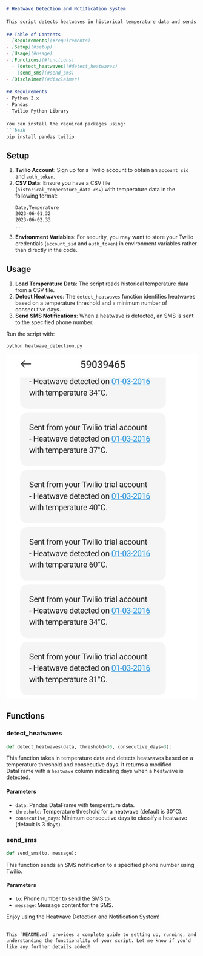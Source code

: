 
```markdown
# Heatwave Detection and Notification System

This script detects heatwaves in historical temperature data and sends notifications via SMS when a heatwave is detected. The script uses Python, Pandas, and Twilio API for SMS notifications.

## Table of Contents
- [Requirements](#requirements)
- [Setup](#setup)
- [Usage](#usage)
- [Functions](#functions)
  - [detect_heatwaves](#detect_heatwaves)
  - [send_sms](#send_sms)
- [Disclaimer](#disclaimer)

## Requirements
- Python 3.x
- Pandas
- Twilio Python Library

You can install the required packages using:
```bash
pip install pandas twilio
```

## Setup
1. **Twilio Account**: Sign up for a Twilio account to obtain an `account_sid` and `auth_token`.
2. **CSV Data**: Ensure you have a CSV file (`historical_temperature_data.csv`) with temperature data in the following format:
   ```csv
   Date,Temperature
   2023-06-01,32
   2023-06-02,33
   ...
   ```
3. **Environment Variables**: For security, you may want to store your Twilio credentials (`account_sid` and `auth_token`) in environment variables rather than directly in the code.

## Usage
1. **Load Temperature Data**: The script reads historical temperature data from a CSV file.
2. **Detect Heatwaves**: The `detect_heatwaves` function identifies heatwaves based on a temperature threshold and a minimum number of consecutive days.
3. **Send SMS Notifications**: When a heatwave is detected, an SMS is sent to the specified phone number.

Run the script with:
```bash
python heatwave_detection.py
```
![Heatwave Example](heatwave.jpg)

## Functions

### detect_heatwaves
```python
def detect_heatwaves(data, threshold=30, consecutive_days=3):
```
This function takes in temperature data and detects heatwaves based on a temperature threshold and consecutive days. It returns a modified DataFrame with a `heatwave` column indicating days when a heatwave is detected.

#### Parameters
- `data`: Pandas DataFrame with temperature data.
- `threshold`: Temperature threshold for a heatwave (default is 30°C).
- `consecutive_days`: Minimum consecutive days to classify a heatwave (default is 3 days).

### send_sms
```python
def send_sms(to, message):
```
This function sends an SMS notification to a specified phone number using Twilio.

#### Parameters
- `to`: Phone number to send the SMS to.
- `message`: Message content for the SMS.


Enjoy using the Heatwave Detection and Notification System!
```

This `README.md` provides a complete guide to setting up, running, and understanding the functionality of your script. Let me know if you’d like any further details added!
